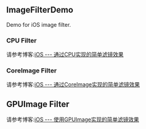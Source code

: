 ## ImageFilterDemo

Demo for iOS image filter.

### CPU Filter

请参考博客:[iOS --- 通过CPU实现的简单滤镜效果](http://blog.csdn.net/icetime17/article/details/48132433)

### CoreImage Filter

请参考博客:[iOS --- 通过CoreImage实现的简单滤镜效果](http://blog.csdn.net/icetime17/article/details/48139973)

## GPUImage Filter

请参考博客:[iOS --- 使用GPUImage实现的简单滤镜效果](http://blog.csdn.net/icetime17/article/details/48140307)
